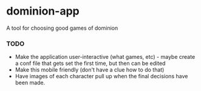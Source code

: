 # dominion-app
A tool for choosing good games of dominion


### TODO
* Make the application user-interactive (what games, etc) - maybe create a conf file that gets set the first time, but then can be edited
* Make this mobile friendly (don't have a clue how to do that)
* Have images of each character pull up when the final decisions have been made.
